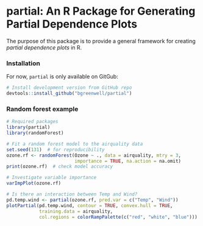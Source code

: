 partial: An R Package for Generating Partial Dependence Plots
================

The purpose of this package is to provide a general framework for creating _partial dependence plots_ in R.

### Installation

For now, `partial` is only available on GitGub:
``` r
# Install development version from GitHub repo
devtools::install_github("bgreenwell/partial")
```

### Random forest example

``` r
# Required packages
library(partial)
library(randomForest)

# Fit a random forest model to the airquality data
set.seed(131)  # for reproducibility
ozone.rf <- randomForest(Ozone ~ ., data = airquality, mtry = 3, 
                         importance = TRUE, na.action = na.omit)
print(ozone.rf)  # check model accuracy

# Investigate variable importance
varImpPlot(ozone.rf)

# Is there an interaction between Temp and Wind?
pd.temp.wind <- partial(ozone.rf, pred.var = c("Temp", "Wind"))
plotPartial(pd.temp.wind, contour = TRUE, convex.hull = TRUE,
            training.data = airquality,
            col.regions = colorRampPalette(c("red", "white", "blue")))
```

